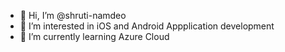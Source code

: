 - 👋 Hi, I’m @shruti-namdeo
- 👀 I’m interested in iOS and Android Appplication development
- 🌱 I’m currently learning Azure Cloud

<!---
shruti-namdeo/shruti-namdeo is a ✨ special ✨ repository because its `README.md` (this file) appears on your GitHub profile.
You can click the Preview link to take a look at your changes.
--->
